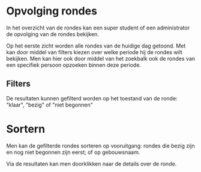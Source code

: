 # Opvolging rondes

In het overzicht van de rondes kan een super student of een administrator de opvolging van de rondes bekijken.

Op het eerste zicht worden alle rondes van de huidige dag getoond. Met kan door middel van filters kiezen over welke periode hij de rondes wilt bekijken.
Men kan hier ook door middel van het zoekbalk ook de rondes van een specifiek persoon opzoeken binnen deze periode.

## Filters
De resultaten kunnen gefilterd worden op het toestand van de ronde: "klaar", "bezig" of "niet begonnen"

# Sortern
Men kan de gefilterde rondes sorteren op vooruitgang: rondes die bezig zijn en nog niet begonnen zijn eerst; of op gebouwsnaam.

Via de resultaten kan men doorklikken naar de details over de ronde.
